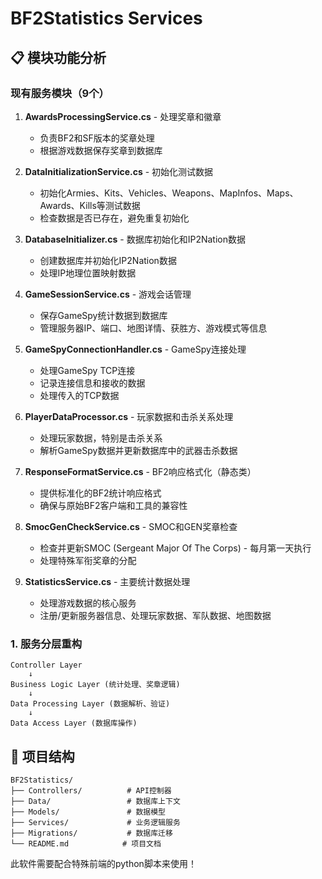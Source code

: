 ﻿# BF2Statistics Services

## 📋 模块功能分析

### 现有服务模块（9个）

1. **AwardsProcessingService.cs** - 处理奖章和徽章
   - 负责BF2和SF版本的奖章处理
   - 根据游戏数据保存奖章到数据库

2. **DataInitializationService.cs** - 初始化测试数据
   - 初始化Armies、Kits、Vehicles、Weapons、MapInfos、Maps、Awards、Kills等测试数据
   - 检查数据是否已存在，避免重复初始化

3. **DatabaseInitializer.cs** - 数据库初始化和IP2Nation数据
   - 创建数据库并初始化IP2Nation数据
   - 处理IP地理位置映射数据

4. **GameSessionService.cs** - 游戏会话管理
   - 保存GameSpy统计数据到数据库
   - 管理服务器IP、端口、地图详情、获胜方、游戏模式等信息

5. **GameSpyConnectionHandler.cs** - GameSpy连接处理
   - 处理GameSpy TCP连接
   - 记录连接信息和接收的数据
   - 处理传入的TCP数据

6. **PlayerDataProcessor.cs** - 玩家数据和击杀关系处理
   - 处理玩家数据，特别是击杀关系
   - 解析GameSpy数据并更新数据库中的武器击杀数据

7. **ResponseFormatService.cs** - BF2响应格式化（静态类）
   - 提供标准化的BF2统计响应格式
   - 确保与原始BF2客户端和工具的兼容性

8. **SmocGenCheckService.cs** - SMOC和GEN奖章检查
   - 检查并更新SMOC (Sergeant Major Of The Corps) - 每月第一天执行
   - 处理特殊军衔奖章的分配

9. **StatisticsService.cs** - 主要统计数据处理
   - 处理游戏数据的核心服务
   - 注册/更新服务器信息、处理玩家数据、军队数据、地图数据


### 1. 服务分层重构
```
Controller Layer
    ↓
Business Logic Layer (统计处理、奖章逻辑)
    ↓
Data Processing Layer (数据解析、验证)
    ↓
Data Access Layer (数据库操作)
```

## 📁 项目结构

```
BF2Statistics/
├── Controllers/          # API控制器
├── Data/                 # 数据库上下文
├── Models/               # 数据模型
├── Services/             # 业务逻辑服务
├── Migrations/           # 数据库迁移
└── README.md            # 项目文档
```

此软件需要配合特殊前端的python脚本来使用！
